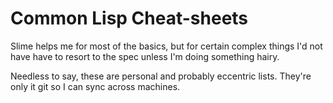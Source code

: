 # Common Lisp Cheat-sheets

Slime helps me for most of the basics, but for certain complex things
I'd not have have to resort to the spec unless I'm doing something
hairy.

Needless to say, these are personal and probably eccentric lists.
They're only it git so I can sync across machines.

